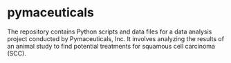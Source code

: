 # pymaceuticals
 The repository contains Python scripts and data files for a data analysis project conducted by Pymaceuticals, Inc. It involves analyzing the results of an animal study to find potential treatments for squamous cell carcinoma (SCC).
